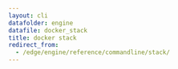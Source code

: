 ```yaml
---
layout: cli
datafolder: engine
datafile: docker_stack
title: docker stack
redirect_from:
  - /edge/engine/reference/commandline/stack/
---
```

